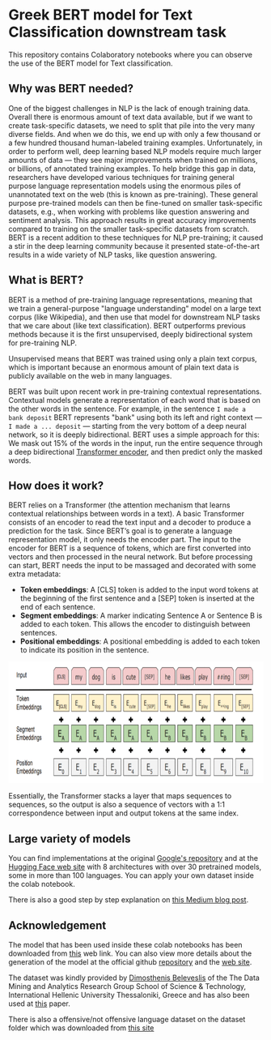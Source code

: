 # Greek BERT model for Text Classification downstream task

This repository contains Colaboratory notebooks where you can observe the use of the BERT model for Text classification.

## Why was BERT needed?

One of the biggest challenges in NLP is the lack of enough training data. Overall there is enormous amount of text data available, but if we want to create task-specific datasets, we need to split that pile into the very many diverse fields. And when we do this, we end up with only a few thousand or a few hundred thousand human-labeled training examples. Unfortunately, in order to perform well, deep learning based NLP models require much larger amounts of data — they see major improvements when trained on millions, or billions, of annotated training examples. To help bridge this gap in data, researchers have developed various techniques for training general purpose language representation models using the enormous piles of unannotated text on the web (this is known as pre-training). These general purpose pre-trained models can then be fine-tuned on smaller task-specific datasets, e.g., when working with problems like question answering and sentiment analysis. This approach results in great accuracy improvements compared to training on the smaller task-specific datasets from scratch. BERT is a recent addition to these techniques for NLP pre-training; it caused a stir in the deep learning community because it presented state-of-the-art results in a wide variety of NLP tasks, like question answering.

## What is BERT?

BERT is a method of pre-training language representations, meaning that we train a general-purpose "language understanding" model on a large text corpus (like Wikipedia), and then use that model for downstream NLP tasks that we care about (like text classification). BERT outperforms previous methods because it is the first unsupervised, deeply bidirectional system for pre-training NLP.

Unsupervised means that BERT was trained using only a plain text corpus, which is important because an enormous amount of plain text data is publicly available on the web in many languages.

BERT was built upon recent work in pre-training contextual representations. Contextual models generate a representation of each word that is based on the other words in the sentence. For example, in the sentence `I made a bank deposit` BERT represents "bank" using both its left and right context — `I made a ... deposit` — starting from the very bottom of a deep neural network, so it is deeply bidirectional. BERT uses a simple approach for this: We mask out 15% of the words in the input, run the entire sequence through a deep bidirectional [Transformer encoder](https://arxiv.org/abs/1706.03762), and then predict only the masked words.

## How does it work?

BERT relies on a Transformer (the attention mechanism that learns contextual relationships between words in a text). A basic Transformer consists of an encoder to read the text input and a decoder to produce a prediction for the task. Since BERT’s goal is to generate a language representation model, it only needs the encoder part. The input to the encoder for BERT is a sequence of tokens, which are first converted into vectors and then processed in the neural network. But before processing can start, BERT needs the input to be massaged and decorated with some extra metadata:

- **Token embeddings**: A [CLS] token is added to the input word tokens at the beginning of the first sentence and a [SEP] token is inserted at the end of each sentence.
- **Segment embeddings**: A marker indicating Sentence A or Sentence B is added to each token. This allows the encoder to distinguish between sentences.
- **Positional embeddings**: A positional embedding is added to each token to indicate its position in the sentence.


<img src="bert_sentence.png" width="2560" height="240">

Essentially, the Transformer stacks a layer that maps sequences to sequences, so the output is also a sequence of vectors with a 1:1 correspondence between input and output tokens at the same index.

## Large variety of models

You can find implementations at the original [Google's repository](https://github.com/google-research/bert) and at the [Hugging Face web site](https://huggingface.co/transformers/index.html) with 8 architectures with over 30 pretrained models, some in more than 100 languages. You can apply your own dataset inside the colab notebook.

There is also a good step by step explanation on [this Medium blog post](https://farmaker47.medium.com/fine-tune-a-bert-model-with-the-use-of-colab-tpu-34cf29067357).

## Acknowledgement
The model that has been used inside these colab notebooks has been downloaded from [this](https://huggingface.co/nlpaueb/bert-base-greek-uncased-v1) web link. You can also view more details about the generation of the model at the official github [repository](https://github.com/nlpaueb/greek-bert) and the [web site](http://nlp.cs.aueb.gr/software.html).

The dataset was kindly provided by [Dimosthenis Beleveslis](https://github.com/dimosbele) of the The Data Mining and Analytics Research Group School of Science & Technology, International Hellenic University Thessaloniki, Greece and has also been used at [this](https://www.ihu.edu.gr/tjortjis/A%20Hybrid%20Method%20for%20Sentiment%20Analysis%20of%20Election%20Related%20Tweets.pdf) paper.

There is also a offensive/not offensive language dataset on the dataset folder which was downloaded from [this site](https://zpitenis.com/resources/ogtd/)


